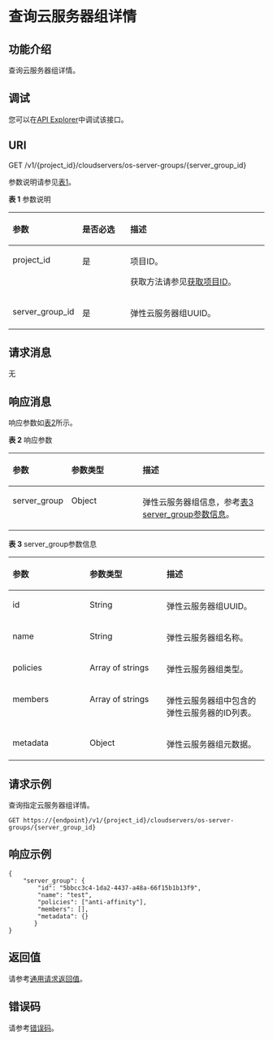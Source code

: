 # 查询云服务器组详情<a name="ecs_02_1306"></a>

## 功能介绍<a name="zh-cn_topic_0057973159_section30240326"></a>

查询云服务器组详情。

## 调试<a name="section926243314015"></a>

您可以在[API Explorer](https://apiexplorer.developer.huaweicloud.com/apiexplorer/doc?product=ECS&api=ShowServerGroup)中调试该接口。

## URI<a name="zh-cn_topic_0057973159_section3727484"></a>

GET /v1/\{project\_id\}/cloudservers/os-server-groups/\{server\_group\_id\}

参数说明请参见[表1](#table050833691012)。

**表 1**  参数说明

<a name="table050833691012"></a>
<table><thead align="left"><tr id="row15081536181020"><th class="cellrowborder" valign="top" width="21.372137213721373%" id="mcps1.2.4.1.1"><p id="p1955795061017"><a name="p1955795061017"></a><a name="p1955795061017"></a>参数</p>
</th>
<th class="cellrowborder" valign="top" width="20.152015201520154%" id="mcps1.2.4.1.2"><p id="p1855735010105"><a name="p1855735010105"></a><a name="p1855735010105"></a>是否必选</p>
</th>
<th class="cellrowborder" valign="top" width="58.475847584758476%" id="mcps1.2.4.1.3"><p id="p9557135012109"><a name="p9557135012109"></a><a name="p9557135012109"></a>描述</p>
</th>
</tr>
</thead>
<tbody><tr id="row19508183616103"><td class="cellrowborder" valign="top" width="21.372137213721373%" headers="mcps1.2.4.1.1 "><p id="p55578506107"><a name="p55578506107"></a><a name="p55578506107"></a>project_id</p>
</td>
<td class="cellrowborder" valign="top" width="20.152015201520154%" headers="mcps1.2.4.1.2 "><p id="p115571850201017"><a name="p115571850201017"></a><a name="p115571850201017"></a>是</p>
</td>
<td class="cellrowborder" valign="top" width="58.475847584758476%" headers="mcps1.2.4.1.3 "><p id="p85571250121016"><a name="p85571250121016"></a><a name="p85571250121016"></a>项目ID。</p>
<p id="p055711506109"><a name="p055711506109"></a><a name="p055711506109"></a>获取方法请参见<a href="获取项目ID.md">获取项目ID</a>。</p>
</td>
</tr>
<tr id="row165801546171015"><td class="cellrowborder" valign="top" width="21.372137213721373%" headers="mcps1.2.4.1.1 "><p id="p95579501105"><a name="p95579501105"></a><a name="p95579501105"></a>server_group_id</p>
</td>
<td class="cellrowborder" valign="top" width="20.152015201520154%" headers="mcps1.2.4.1.2 "><p id="p1855755014100"><a name="p1855755014100"></a><a name="p1855755014100"></a>是</p>
</td>
<td class="cellrowborder" valign="top" width="58.475847584758476%" headers="mcps1.2.4.1.3 "><p id="p175571650101019"><a name="p175571650101019"></a><a name="p175571650101019"></a><span id="text75573505108"><a name="text75573505108"></a><a name="text75573505108"></a>弹性云服务器</span>组UUID。</p>
</td>
</tr>
</tbody>
</table>

## 请求消息<a name="section1383316545593"></a>

无

## 响应消息<a name="zh-cn_topic_0057973159_section28398296"></a>

响应参数如[表2](#table4683214181116)所示。

**表 2**  响应参数

<a name="table4683214181116"></a>
<table><thead align="left"><tr id="row19683151441112"><th class="cellrowborder" valign="top" width="20.202020202020204%" id="mcps1.2.4.1.1"><p id="p18575171791110"><a name="p18575171791110"></a><a name="p18575171791110"></a>参数</p>
</th>
<th class="cellrowborder" valign="top" width="28.842884288428845%" id="mcps1.2.4.1.2"><p id="p1557541731119"><a name="p1557541731119"></a><a name="p1557541731119"></a>参数类型</p>
</th>
<th class="cellrowborder" valign="top" width="50.95509550955095%" id="mcps1.2.4.1.3"><p id="p1657571781115"><a name="p1657571781115"></a><a name="p1657571781115"></a>描述</p>
</th>
</tr>
</thead>
<tbody><tr id="row1368331481114"><td class="cellrowborder" valign="top" width="20.202020202020204%" headers="mcps1.2.4.1.1 "><p id="p135751917111115"><a name="p135751917111115"></a><a name="p135751917111115"></a>server_group</p>
</td>
<td class="cellrowborder" valign="top" width="28.842884288428845%" headers="mcps1.2.4.1.2 "><p id="p11575101711116"><a name="p11575101711116"></a><a name="p11575101711116"></a>Object</p>
</td>
<td class="cellrowborder" valign="top" width="50.95509550955095%" headers="mcps1.2.4.1.3 "><p id="p55752017101118"><a name="p55752017101118"></a><a name="p55752017101118"></a><span id="text7575171711115"><a name="text7575171711115"></a><a name="text7575171711115"></a>弹性云服务器</span>组信息，参考<a href="#zh-cn_topic_0057973159_table5520021">表3 server_group参数信息</a>。</p>
</td>
</tr>
</tbody>
</table>

**表 3**  server\_group参数信息

<a name="zh-cn_topic_0057973159_table5520021"></a>
<table><thead align="left"><tr id="zh-cn_topic_0057973159_row52947946"><th class="cellrowborder" valign="top" width="30.09%" id="mcps1.2.4.1.1"><p id="p14850105762611"><a name="p14850105762611"></a><a name="p14850105762611"></a>参数</p>
</th>
<th class="cellrowborder" valign="top" width="30.09%" id="mcps1.2.4.1.2"><p id="p1685014574266"><a name="p1685014574266"></a><a name="p1685014574266"></a>参数类型</p>
</th>
<th class="cellrowborder" valign="top" width="39.82%" id="mcps1.2.4.1.3"><p id="p168651757112614"><a name="p168651757112614"></a><a name="p168651757112614"></a>描述</p>
</th>
</tr>
</thead>
<tbody><tr id="zh-cn_topic_0057973159_row5110742"><td class="cellrowborder" valign="top" width="30.09%" headers="mcps1.2.4.1.1 "><p id="zh-cn_topic_0057973159_p11316939"><a name="zh-cn_topic_0057973159_p11316939"></a><a name="zh-cn_topic_0057973159_p11316939"></a>id</p>
</td>
<td class="cellrowborder" valign="top" width="30.09%" headers="mcps1.2.4.1.2 "><p id="zh-cn_topic_0057973159_p44256881"><a name="zh-cn_topic_0057973159_p44256881"></a><a name="zh-cn_topic_0057973159_p44256881"></a>String</p>
</td>
<td class="cellrowborder" valign="top" width="39.82%" headers="mcps1.2.4.1.3 "><p id="zh-cn_topic_0057973159_p56454382"><a name="zh-cn_topic_0057973159_p56454382"></a><a name="zh-cn_topic_0057973159_p56454382"></a><span id="text97961752918"><a name="text97961752918"></a><a name="text97961752918"></a>弹性云服务器</span>组UUID。</p>
</td>
</tr>
<tr id="zh-cn_topic_0057973159_row38327398"><td class="cellrowborder" valign="top" width="30.09%" headers="mcps1.2.4.1.1 "><p id="zh-cn_topic_0057973159_p17511496"><a name="zh-cn_topic_0057973159_p17511496"></a><a name="zh-cn_topic_0057973159_p17511496"></a>name</p>
</td>
<td class="cellrowborder" valign="top" width="30.09%" headers="mcps1.2.4.1.2 "><p id="zh-cn_topic_0057973159_p9145087"><a name="zh-cn_topic_0057973159_p9145087"></a><a name="zh-cn_topic_0057973159_p9145087"></a>String</p>
</td>
<td class="cellrowborder" valign="top" width="39.82%" headers="mcps1.2.4.1.3 "><p id="zh-cn_topic_0057973159_p5596939"><a name="zh-cn_topic_0057973159_p5596939"></a><a name="zh-cn_topic_0057973159_p5596939"></a><span id="text1334355535210"><a name="text1334355535210"></a><a name="text1334355535210"></a>弹性云服务器</span>组名称。</p>
</td>
</tr>
<tr id="zh-cn_topic_0057973159_row50372456"><td class="cellrowborder" valign="top" width="30.09%" headers="mcps1.2.4.1.1 "><p id="zh-cn_topic_0057973159_p53637170"><a name="zh-cn_topic_0057973159_p53637170"></a><a name="zh-cn_topic_0057973159_p53637170"></a>policies</p>
</td>
<td class="cellrowborder" valign="top" width="30.09%" headers="mcps1.2.4.1.2 "><p id="zh-cn_topic_0057973159_p49643541"><a name="zh-cn_topic_0057973159_p49643541"></a><a name="zh-cn_topic_0057973159_p49643541"></a>Array of strings</p>
</td>
<td class="cellrowborder" valign="top" width="39.82%" headers="mcps1.2.4.1.3 "><p id="zh-cn_topic_0057973159_p31957059"><a name="zh-cn_topic_0057973159_p31957059"></a><a name="zh-cn_topic_0057973159_p31957059"></a><span id="text8226656205217"><a name="text8226656205217"></a><a name="text8226656205217"></a>弹性云服务器</span>组类型。</p>
</td>
</tr>
<tr id="zh-cn_topic_0057973159_row19178079"><td class="cellrowborder" valign="top" width="30.09%" headers="mcps1.2.4.1.1 "><p id="zh-cn_topic_0057973159_p9920603"><a name="zh-cn_topic_0057973159_p9920603"></a><a name="zh-cn_topic_0057973159_p9920603"></a>members</p>
</td>
<td class="cellrowborder" valign="top" width="30.09%" headers="mcps1.2.4.1.2 "><p id="zh-cn_topic_0057973159_p65371346"><a name="zh-cn_topic_0057973159_p65371346"></a><a name="zh-cn_topic_0057973159_p65371346"></a>Array of strings</p>
</td>
<td class="cellrowborder" valign="top" width="39.82%" headers="mcps1.2.4.1.3 "><p id="zh-cn_topic_0057973159_p8656215"><a name="zh-cn_topic_0057973159_p8656215"></a><a name="zh-cn_topic_0057973159_p8656215"></a><span id="text131862575529"><a name="text131862575529"></a><a name="text131862575529"></a>弹性云服务器</span>组中包含的<span id="text1112285820524"><a name="text1112285820524"></a><a name="text1112285820524"></a>弹性云服务器</span>的ID列表。</p>
</td>
</tr>
<tr id="zh-cn_topic_0057973159_row10797076"><td class="cellrowborder" valign="top" width="30.09%" headers="mcps1.2.4.1.1 "><p id="zh-cn_topic_0057973159_p2147930"><a name="zh-cn_topic_0057973159_p2147930"></a><a name="zh-cn_topic_0057973159_p2147930"></a>metadata</p>
</td>
<td class="cellrowborder" valign="top" width="30.09%" headers="mcps1.2.4.1.2 "><p id="zh-cn_topic_0057973159_p39764641"><a name="zh-cn_topic_0057973159_p39764641"></a><a name="zh-cn_topic_0057973159_p39764641"></a>Object</p>
</td>
<td class="cellrowborder" valign="top" width="39.82%" headers="mcps1.2.4.1.3 "><p id="zh-cn_topic_0057973159_p43657808"><a name="zh-cn_topic_0057973159_p43657808"></a><a name="zh-cn_topic_0057973159_p43657808"></a><span id="text167315914529"><a name="text167315914529"></a><a name="text167315914529"></a>弹性云服务器</span>组元数据。</p>
</td>
</tr>
</tbody>
</table>

## 请求示例<a name="zh-cn_topic_0057973159_section54258073"></a>

查询指定云服务器组详情。

```
GET https://{endpoint}/v1/{project_id}/cloudservers/os-server-groups/{server_group_id}
```

## 响应示例<a name="section682201453619"></a>

```
{
    "server_group": {
        "id": "5bbcc3c4-1da2-4437-a48a-66f15b1b13f9",
        "name": "test",
        "policies": ["anti-affinity"],
        "members": [],
        "metadata": {}
       }
}
```

## 返回值<a name="zh-cn_topic_0057973159_section32827787"></a>

请参考[通用请求返回值](通用请求返回值.md)。

## 错误码<a name="section85821649202813"></a>

请参考[错误码](错误码.md)。

